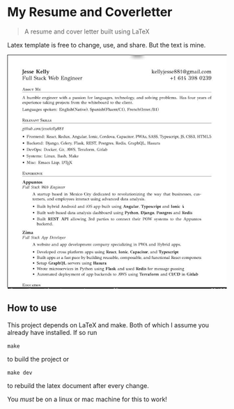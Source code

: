 # My Resume and Coverletter
> A resume and cover letter built using LaTeX

Latex template is free to change, use, and share. But the text is mine.

![Resume](pic.jpg?raw=true "Resume Screenshot")


## How to use

This project depends on LaTeX and make. Both of which I assume you already have installed. If so run

```
make
```

to build the project or

```
make dev
```

to rebuild the latex document after every change.

You *must* be on a linux or mac machine for this to work!
